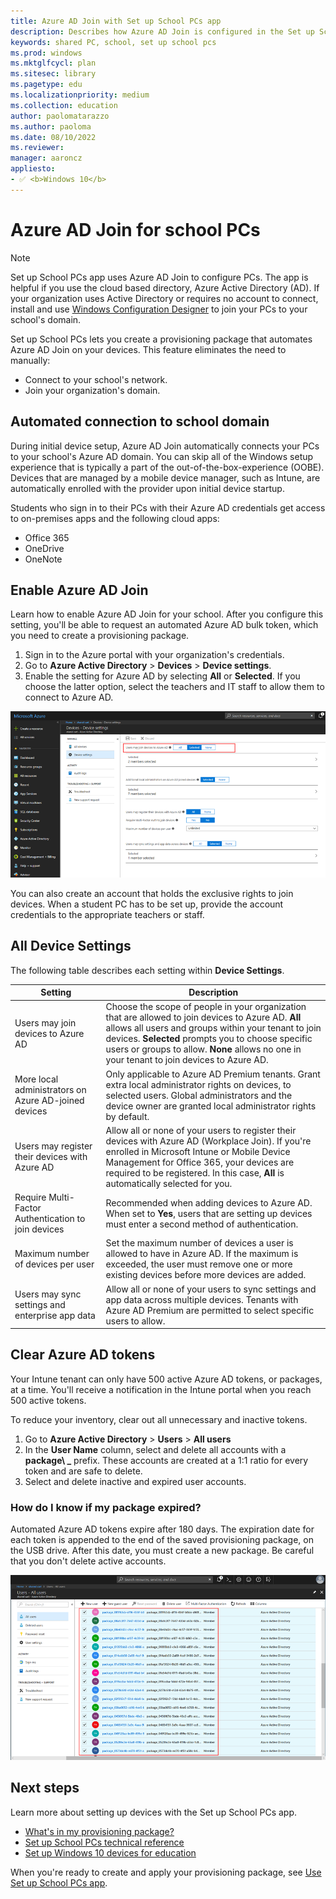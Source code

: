 ```yaml
---
title: Azure AD Join with Set up School PCs app
description: Describes how Azure AD Join is configured in the Set up School PCs app.
keywords: shared PC, school, set up school pcs
ms.prod: windows
ms.mktglfcycl: plan
ms.sitesec: library
ms.pagetype: edu
ms.localizationpriority: medium
ms.collection: education
author: paolomatarazzo
ms.author: paoloma
ms.date: 08/10/2022
ms.reviewer: 
manager: aaroncz
appliesto:
- ✅ <b>Windows 10</b>
---  
```


# Azure AD Join for school PCs  

> [!NOTE]
>   Set up School PCs app uses Azure AD Join to configure PCs. The app is helpful if you use the cloud based directory, Azure Active Directory (AD). If your organization uses Active Directory or requires no account to connect, install and use [Windows Configuration
>   Designer](set-up-students-pcs-to-join-domain.md) to 
>   join your PCs to your school's domain.

Set up School PCs lets you create a provisioning package that automates Azure AD
Join on your devices. This feature eliminates the need to manually:

-   Connect to your school's network.
-   Join your organization's domain.

## Automated connection to school domain  

During initial device setup, Azure AD Join automatically connects your PCs to your school's Azure AD domain. You can skip all of the Windows setup experience that is typically a part of the out-of-the-box-experience (OOBE). Devices that are managed by a mobile device manager, such as Intune, are automatically enrolled with the provider upon initial device startup.

Students who sign in to their PCs with their Azure AD credentials get access to on-premises apps and the following cloud apps:
* Office 365
* OneDrive
* OneNote

## Enable Azure AD Join  

Learn how to enable Azure AD Join for your school. After you configure this setting, you'll be able to request an automated Azure AD bulk token, which you need to create a provisioning package.   

1. Sign in to the Azure portal with your organization's credentials. 
2. Go to **Azure
Active Directory** \> **Devices** \> **Device settings**.  
3. Enable the setting
for Azure AD by selecting **All** or **Selected**. If you choose the latter
option, select the teachers and IT staff to allow them to connect to Azure AD.  

![Select the users you want to let join devices to Azure AD.](images/suspcs/suspc-enable-shared-pc-1807.png)  

You can also create an account that holds the exclusive rights to join devices. When a student PC has to be set up, provide the account credentials to the appropriate teachers or staff.

## All Device Settings  

The following table describes each setting within **Device Settings**.

| Setting                                                    | Description                                                                                                                                                                                                                                                                                                            |
|------------------------------------------------------------|------------------------------------------------------------------------------------------------------------------------------------------------------------------------------------------------------------------------------------------------------------------------------------------------------------------------|
| Users may join devices to Azure AD                         | Choose the scope of people in your organization that are allowed to join devices to Azure AD. **All** allows all users and groups within your tenant to join devices. **Selected** prompts you to choose specific users or groups to allow. **None** allows no one in your tenant to join devices to Azure AD. |  
| More local administrators on Azure AD-joined devices | Only applicable to Azure AD Premium tenants. Grant extra local administrator rights on devices, to selected users. Global administrators and the device owner are granted local administrator rights by default.                                                                                                  |
| Users may register their devices with Azure AD             | Allow all or none of your users to register their devices with Azure AD (Workplace Join). If you're enrolled in Microsoft Intune or Mobile Device Management for Office 365, your devices are required to be registered. In this case, **All** is automatically selected for you.                                     |
| Require Multi-Factor Authentication to join devices                  | Recommended when adding devices to Azure AD. When set to **Yes**, users that are setting up devices must enter a second method of authentication.                                                                                                             |
| Maximum number of devices per user                         | Set the maximum number of devices a user is allowed to have in Azure AD. If the maximum is exceeded, the user must remove one or more existing devices before more devices are added.                                                                                                                               |
| Users may sync settings and enterprise app data            | Allow all or none of your users to sync settings and app data across multiple devices. Tenants with Azure AD Premium are permitted to select specific users to allow.                                                                                                                                                  |

## Clear Azure AD tokens  

Your Intune tenant can only have 500 active Azure AD tokens, or packages, at a time. You'll receive a notification in the Intune portal when you reach 500 active tokens.

To reduce your inventory, clear out all unnecessary and inactive tokens.
1. Go to **Azure Active Directory** > **Users** > **All users**  
2. In the **User Name** column, select and delete all accounts with a **package\ _**
prefix. These accounts are created at a 1:1 ratio for every token and are safe
to delete.   
3. Select and delete inactive and expired user accounts. 

### How do I know if my package expired?
Automated Azure AD tokens expire after 180 days. The expiration date for each token is appended to the end of the saved provisioning package, on the USB drive. After this date, you must create a new package. Be careful that you don't delete active accounts.  

![Screenshot of the Azure portal, Azure Active Directory, All Users page. Highlights all accounts that start with the prefix package_ and can be deleted.](images/suspcs/suspc-admin-token-delete-1807.png)  

## Next steps    
Learn more about setting up devices with the Set up School PCs app.  
* [What's in my provisioning package?](set-up-school-pcs-provisioning-package.md)
* [Set up School PCs technical reference](set-up-school-pcs-technical.md)
* [Set up Windows 10 devices for education](set-up-windows-10.md) 

When you're ready to create and apply your provisioning package, see [Use Set up School PCs app](use-set-up-school-pcs-app.md).
